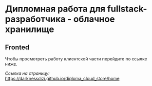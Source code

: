 Дипломная работа для fullstack-разработчика - облачное хранилище
===

## Fronted

Чтобы просмотреть работу клиентской части перейдите по ссылке ниже.

*Ссылка на страницу:* https://darknessdizi.github.io/diploma_cloud_store/home
